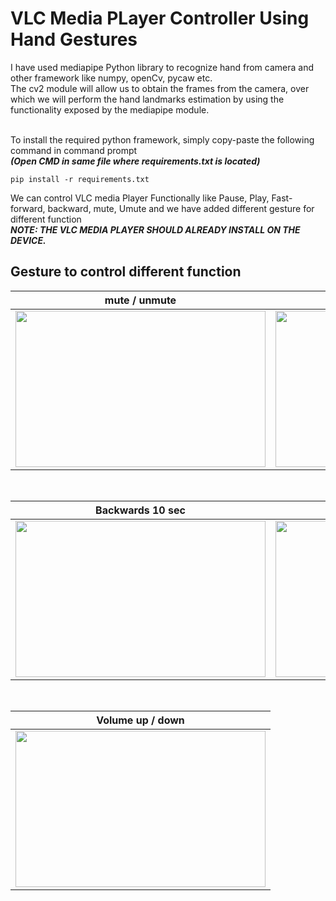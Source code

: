 # VLC Media PLayer Controller Using Hand Gestures
I have used mediapipe Python library to recognize hand from camera and other framework like numpy, openCv, pycaw etc.<br>
The cv2 module will allow us to obtain the frames from the camera, over which we will perform the hand landmarks estimation by using the functionality exposed by the mediapipe module.<br>
<br>



To install the required python framework, simply copy-paste the following command in command prompt  <br>
***(Open CMD in same file where requirements.txt is located)***
```
pip install -r requirements.txt
```

We can control VLC media Player Functionally like Pause, Play, Fast-forward, backward, mute, Umute and we have added different gesture for different function <br>
***NOTE: THE VLC MEDIA PLAYER SHOULD ALREADY INSTALL ON THE DEVICE.***<br>
## Gesture to control different function 
mute / unmute            |  pause / play
:-------------------------:|:-------------------------:
<img src="vedios/mute.gif" width="400" height="250"> <br> | <img src="vedios/pause.gif" width="400" height="250">
<br>


Backwards 10 sec |     Forward 10 sec
:-------------------------:|:-------------------------:
<img src="vedios/backward-10s.gif" width="400" height="250"> <br> | <img src="vedios/forward-10s.gif" width="400" height="250">
<br>

| Volume up / down <br>|
| ------ |
|<img src="vedios/vol-up-down.gif" width="400" height="250"> <br> |

